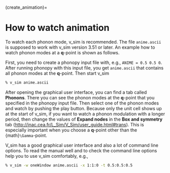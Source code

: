 (create_animation)=

# How to watch animation

To watch each phonon mode, v_sim is recommended. The file `anime.ascii` is
supposed to work with v_sim version 3.51 or later. An example how to watch
phonon modes at a **q**-point is shown as follows.

First, you need to create a phonopy input file with, e.g., `ANIME = 0.5 0.5 0`.
After running phonopy with this input file, you get `anime.ascii` that contains
all phonon modes at the **q**-point. Then start v_sim

```bash
% v_sim anime.ascii
```

After opening the graphical user interface, you can find a tab called
**Phonons**. There you can see the phonon modes at the **q**-point that you
specified in the phonopy input file. Then select one of the phonon modes and
watch by pushing the play button. Because only the unit cell shows up at the
start of v_sim, if you want to watch a phonon modulation with a longer period,
then change the values of **Expand nodes** in the **Box and symmetry** tab
(http://inac.cea.fr/L_Sim/V_Sim/user_guide.html#trans). This is especially
important when you choose a **q**-point other than the {math}`\Gamma`-point.

V_sim has a good graphical user interface and also a lot of command line
options. To read the manual well and to check the command line options help you
to use v_sim comfortably, e.g.,

```bash
% v_sim -w oneWindow anime.ascii -x 1:1:0 -t 0.5:0.5:0.5
```
